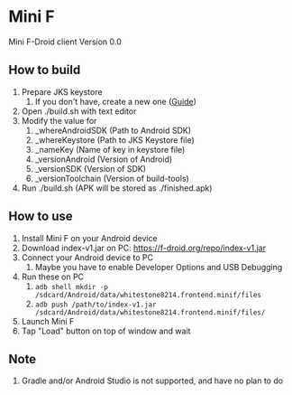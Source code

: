 # Mini F
Mini F-Droid client
Version 0.0

## How to build

1. Prepare JKS keystore
	1. If you don't have, create a new one ([Guide](https://tutorialspedia.com/java-keytool-step-by-step-tutorial-generate-jks-keystore-using-keytool-and-export-certificate-from-keystore/))
2. Open ./build.sh with text editor
3. Modify the value for
	1. _whereAndroidSDK (Path to Android SDK)
	2. _whereKeystore (Path to JKS Keystore file)
	3. _nameKey (Name of key in keystore file)
	4. _versionAndroid (Version of Android)
	5. _versionSDK (Version of SDK)
	6. _versionToolchain (Version of build-tools)
4. Run ./build.sh (APK will be stored as ./finished.apk)

## How to use

1. Install Mini F on your Android device
2. Download index-v1.jar on PC: https://f-droid.org/repo/index-v1.jar
3. Connect your Android device to PC
	1. Maybe you have to enable Developer Options and USB Debugging
4. Run these on PC
	1. `adb shell mkdir -p /sdcard/Android/data/whitestone8214.frontend.minif/files`
	2. `adb push /path/to/index-v1.jar /sdcard/Android/data/whitestone8214.frontend.minif/files/`
5. Launch Mini F
6. Tap "Load" button on top of window and wait

## Note

1. Gradle and/or Android Studio is not supported, and have no plan to do
